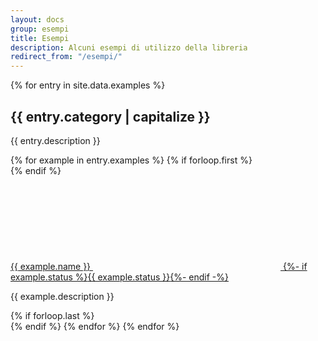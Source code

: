 ```yaml
---
layout: docs
group: esempi
title: Esempi
description: Alcuni esempi di utilizzo della libreria
redirect_from: "/esempi/"
---
```


<div class="container my-5">
  <main class="bd-content" role="main">
    {% for entry in site.data.examples %}
      <h2>{{ entry.category | capitalize }}</h2>
      <p>{{ entry.description }}</p>
      {% for example in entry.examples %}
        {% if forloop.first %}<div class="row">{% endif %}
          <div class="col-sm-6 mb-3">
            <a href="{{ site.baseurl }}/docs/esempi/{{ example.name | slugify }}/" class="d-inline-block text-uppercase font-weight-bold">
              {{ example.name }}
              <svg class="icon icon-primary icon-sm"><use xlink:href="/dist/svg/sprite.svg#it-chevron-right"></use></svg>
              {%- if example.status %}<span class="badge badge-warning badge-pill mx-2 text-white">{{ example.status }}</span>{%- endif -%}
            </a>
            <p class="text-muted">{{ example.description }}</p>
          </div>
        {% if forloop.last %}</div>{% endif %}
      {% endfor %}
    {% endfor %}
  </main>
</div>
